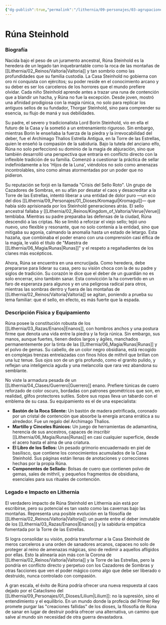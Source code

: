 ```yaml
---
{"dg-publish":true,"permalink":"/lithernia/09-personajes/03-agrupaciones/casa-steinhold/runa-steinhold/","tags":["[lithernia","personajes","Casa Noble","Valtoria","Maestra de Runas"]}
---
```


# Rúna Steinhold

### Biografía

Nacida bajo el peso de un juramento ancestral, Rúna Steinhold es la heredera de un legado tan inquebrantable como la roca de las montañas de [[Lithernia/02_Reinos/Valtoria\|Valtoria]] y tan sombrío como las profundidades que su familia custodia. La Casa Steinhold no gobierna con oro ni conquista con ejércitos; su poder reside en el conocimiento arcano y su deber es ser los carceleros de los horrores que el mundo prefiere olvidar. Cada niño Steinhold aprende antes a trazar una runa de contención que a blandir un hacha, y Rúna no fue la excepción. Desde joven, mostró una afinidad prodigiosa con la magia rúnica, no solo para replicar los antiguos sellos de su fundador, Thorgar Steinhold, sino para comprender su esencia, su flujo de maná y sus debilidades.

Su padre, el severo y tradicionalista Lord Borin Steinhold, vio en ella el futuro de la Casa y la sometió a un entrenamiento riguroso. Sin embargo, mientras Borin le enseñaba la fuerza de la piedra y la irrevocabilidad del deber, fue el Archimago Thalios Estrella Antigua, en la Torre de las Estrellas, quien le enseñó la compasión de la sabiduría. Bajo la tutela del anciano elfo, Rúna no solo perfeccionó su dominio de la magia de abjuración, sino que también desarrolló una perspectiva que entraría en conflicto directo con la inflexible tradición de su familia. Comenzó a cuestionar la práctica de sellar indefinidamente a los 'Hijos de la Luna', viéndolos no solo como amenazas incontrolables, sino como almas atormentadas por un poder que no pidieron.

Su reputación se forjó en la llamada "Crisis del Sello Roto". Un grupo de Cazadores de Sombras, en su afán por desatar el caos y desacreditar a la Torre de las Estrellas, intentó liberar a una entidad de dolor puro —un eco del dios [[Lithernia/09_Personajes/01_Dioses/Kromagul\|Kromagul]]— que había sido aprisionada por los Steinhold generaciones atrás. El sello ancestral fallaba y [[Lithernia/02_Reinos/Kingdom_of_Valtoria/Verue\|Verue]] temblaba. Mientras su padre preparaba las defensas de la ciudad, Rúna descendió a las criptas. No se limitó a reforzar el viejo sello; tejió uno nuevo, uno flexible y resonante, que no solo contenía a la entidad, sino que mitigaba su agonía, calmando la anomalía hasta un estado de letargo. Esta hazaña, que combinaba el poder enano con una comprensión casi élfica de la magia, le valió el título de "Maestra de [[Lithernia/06_Magia/Runas\|Runas]]" y el respeto a regañadientes de los clanes más escépticos.

Ahora, Rúna se encuentra en una encrucijada. Como heredera, debe prepararse para liderar su casa, pero su visión choca con la de su padre y siglos de tradición. Su corazón le dice que el deber de un guardián no es solo encerrar, sino también sanar. Esta convicción la ha convertido en un faro de esperanza para algunos y en una peligrosa radical para otros, mientras las sombras dentro y fuera de las montañas de [[Lithernia/02_Reinos/Valtoria\|Valtoria]] se agitan, poniendo a prueba su lema familiar: que el sello, en efecto, es más fuerte que la espada.

### Descripción Física y Equipamiento

Rúna posee la constitución robusta de los [[Lithernia/03_Razas/Enanos\|Enanos]], con hombros anchos y una postura firme que denota una vida entre la piedra y la forja rúnica. Sin embargo, sus manos, aunque fuertes, tienen dedos largos y ágiles, manchados permanentemente por la tinta de las [[Lithernia/06_Magia/Runas\|Runas]] y el polvo de gemas. Su cabello, de un color negro obsidiana, está recogido en complejas trenzas entrelazadas con finos hilos de mithril que brillan con una luz tenue. Sus ojos son de un gris profundo, como el granito pulido, y reflejan una inteligencia aguda y una melancolía que rara vez abandona su semblante.

No viste la armadura pesada de un [[Lithernia/04_Clases/Guerrero\|Guerrero]] enano. Prefiere túnicas de cuero reforzado de color oscuro, bordadas con patrones geométricos que son, en realidad, glifos protectores sutiles. Sobre sus ropas lleva un tabardo con el emblema de su casa. Su equipamiento es el de una especialista:
*   **Bastón de la Roca Silente:** Un bastón de madera petrificada, coronado por un cristal de contención que absorbe la energía arcana errática a su alrededor. Fue un regalo del Archimago Thalios.
*   **Martillo y Cinceles Rúnicos:** Un juego de herramientas de adamantina, herencia de sus ancestros, capaces de inscribir [[Lithernia/06_Magia/Runas\|Runas]] en casi cualquier superficie, desde el acero hasta el alma de una criatura.
*   **El Libro de los Sellos:** Un pesado grimorio encuadernado en piel de basilisco, que contiene los conocimientos acumulados de la Casa Steinhold. Sus páginas están llenas de anotaciones y correcciones hechas por la propia Rúna.
*   **Componentes de Sellado:** Bolsas de cuero que contienen polvo de gemas, sales de mithril, y pequeños fragmentos de obsidiana, esenciales para sus rituales de contención.

### Legado e Impacto en Lithernia

El verdadero impacto de Rúna Steinhold en Lithernia aún está por escribirse, pero su potencial es tan vasto como las cavernas bajo las montañas. Representa una posible evolución en la filosofía de [[Lithernia/02_Reinos/Valtoria\|Valtoria]]: un puente entre el deber inmutable de los [[Lithernia/03_Razas/Enanos\|Enanos]] y la sabiduría empática fomentada por la Torre de las Estrellas.

Si logra consolidar su visión, podría transformar a la Casa Steinhold de meros carceleros a una orden de sanadores arcanos, capaces no solo de proteger al reino de amenazas mágicas, sino de redimir a aquellos afligidos por ellas. Esto la alinearía aún más con la Corona de [[Lithernia/02_Reinos/Valtoria\|Valtoria]] y la Torre de las Estrellas, pero la pondría en conflicto directo y perpetuo con los Cazadores de Sombras y otras facciones que ven el poder mágico como algo que debe ser liberado o destruido, nunca controlado con compasión.

A gran escala, el éxito de Rúna podría ofrecer una nueva respuesta al caos dejado por el Cataclismo del [[Lithernia/09_Personajes/01_Dioses/Lilium\|Lilium]]: no la supresión, sino el entendimiento y el equilibrio. En un mundo donde la profecía del Primer Rey promete purgar las "creaciones fallidas" de los dioses, la filosofía de Rúna de sanar en lugar de destruir podría ofrecer una alternativa, un camino que salve al mundo sin necesidad de otra guerra devastadora.
